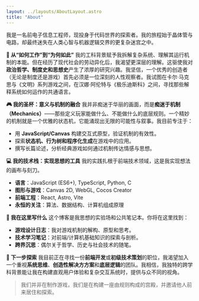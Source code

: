```yaml
---
layout: ../layouts/AboutLayout.astro
title: "About"
---
```


<!-- **State Machine Theorist & Game Mechanics Crafter** -->
<!-- （状态机理论家 & 游戏机制工匠） -->

我是一名前电子信息工程师，现投身于代码世界的探索者。我的旅程始于晶体管与电路，却最终迷失在人类心智与机器逻辑交界的更复杂迷宫之中。

**🤔 从“如何工作”到“为何如此”**
我的工科背景赋予我拆解复杂系统、理解其运行机制的本能。但在经历了现代社会的劳动异化后，我渴望更深层的理解。这驱使我对**政治哲学、制度史和思想史**产生了浓厚的研究兴趣。我坚信，一个优秀的创造者（无论是制度还是游戏）首先必须是一位深刻的人性观察者。我试图在卡尔·马克思与《文明》系列游戏之间，在汉娜·阿伦特与《极乐迪斯科》之间，寻找那些解释系统如何运作的共通语言。

**🎮 我的圣杯：意义与机制的融合**
我并非痴迷于华丽的画面，而是**痴迷于机制（Mechanics）**——那些定义玩家能做什么、不能做什么的底层规则。一个精妙的机制就是一个优雅的状态机，它能涌现出无限的可能性与叙事。我目前专注于：
-   用 **JavaScript/Canvas** 构建交互式原型，验证机制的有效性。
-   探索**状态机、行为树和程序化生成**在游戏中的应用。
-   撰写长篇论述，分析经典游戏如何通过机制传达情感与思想。

**💻 我的技术栈：实现思想的工具**
我的实践扎根于前端技术领域，这是我实现想法的画布与刻刀。
-   **语言**：JavaScript (ES6+), TypeScript, Python, C
-   **图形与游戏**：Canvas 2D, WebGL, Cocos Creator
-   **前端工程**：React, Astro, Vite
-   **永恒的关注**：算法、数据结构、计算机组成原理

**📝 我在这里写什么**
这个博客是我思想的实验场和公共笔记本。你将在这里找到：
-   **游戏设计日志**：我对游戏机制的解构、原型和思考。
-   **技术学习笔记**：对前端/计算机基础知识的探索与剖析。
-   **跨界沉思**：偶尔关于哲学、历史与社会技术的随笔。

**🌱 下一步探索**
我目前正在寻找一份**前端开发**或**初级技术策划**的职位，我渴望加入一个重视**系统思维**、**创造性解决方方案**和**底层逻辑**的团队。我相信，我独特的跨学科背景能让我在构建直观用户体验和复杂交互系统时，提供与众不同的视角。

> 我们并非在制作游戏，我们是在构建一座由规则构成的宫殿，并邀请他人前来居住和探索。
